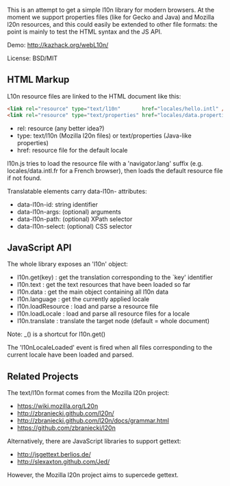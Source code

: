This is an attempt to get a simple l10n library for modern browsers.
At the moment we support properties files (like for Gecko and Java) and Mozilla
l20n resources, and this could easily be extended to other file formats:
the point is mainly to test the HTML syntax and the JS API.

Demo: http://kazhack.org/webL10n/

License: BSD/MIT

HTML Markup
-----------

L10n resource files are linked to the HTML document like this:

```html
<link rel="resource" type="text/l10n"       href="locales/hello.intl" />
<link rel="resource" type="text/properties" href="locales/data.properties" />
```

* rel: resource (any better idea?)
* type: text/l10n (Mozilla l20n files) or text/properties (Java-like properties)
* href: resource file for the default locale

l10n.js tries to load the resource file with a 'navigator.lang' suffix
(e.g. locales/data.intl.fr for a French browser), then loads the default
resource file if not found.

Translatable elements carry data-l10n- attributes:

* data-l10n-id: string identifier
* data-l10n-args: (optional) arguments
* data-l10n-path: (optional) XPath selector
* data-l10n-select: (optional) CSS selector

JavaScript API
--------------

The whole library exposes an 'l10n' object:

* l10n.get(key) : get the translation corresponding to the `key' identifier
* l10n.text     : get the text resources that have been loaded so far
* l10n.data     : get the main object containing all l10n data
* l10n.language : get the currently applied locale
* l10n.loadResource  : load and parse a resource file
* l10n.loadLocale    : load and parse all resource files for a locale
* l10n.translate     : translate the target node (default = whole document)

Note: _() is a shortcut for l10n.get()

The 'l10nLocaleLoaded' event is fired when all files corresponding to the
current locale have been loaded and parsed.

Related Projects
----------------

The text/l10n format comes from the Mozilla l20n project:

* https://wiki.mozilla.org/L20n
* http://zbraniecki.github.com/l20n/
* http://zbraniecki.github.com/l20n/docs/grammar.html
* https://github.com/zbraniecki/l20n

Alternatively, there are JavaScript libraries to support gettext:

* http://jsgettext.berlios.de/
* http://slexaxton.github.com/Jed/

However, the Mozilla l20n project aims to supercede gettext.

